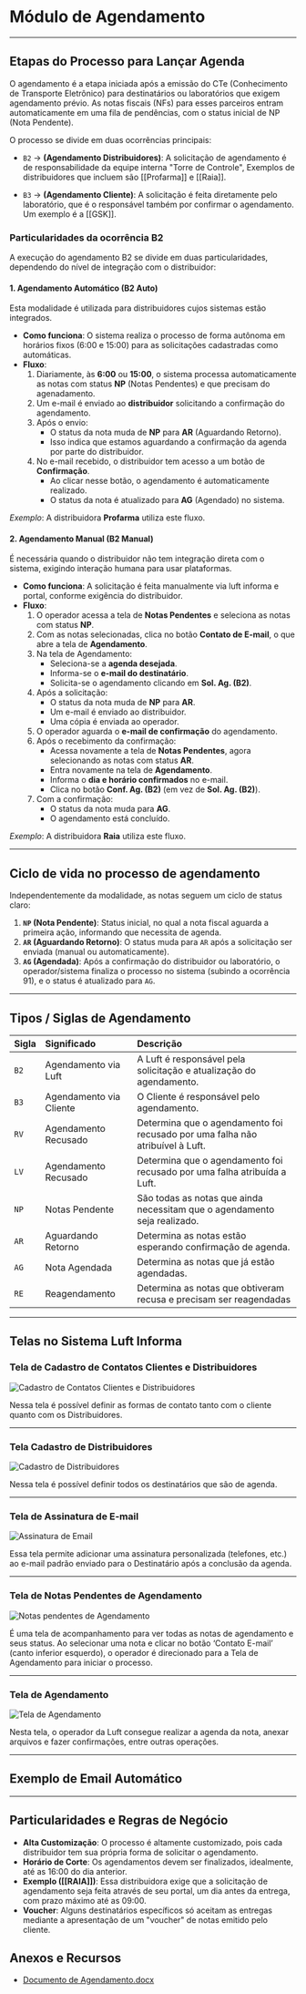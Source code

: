 # Módulo de Agendamento

***

## Etapas do Processo para Lançar Agenda

O agendamento é a etapa iniciada após a emissão do CTe (Conhecimento de Transporte Eletrônico) para destinatários ou laboratórios que exigem agendamento prévio. As notas fiscais (NFs) para esses parceiros entram automaticamente em uma fila de pendências, com o status inicial de NP (Nota Pendente).

O processo se divide em duas ocorrências principais:

* `B2` → **(Agendamento Distribuidores)**: A solicitação de agendamento é de responsabilidade da equipe interna "Torre de Controle", Exemplos de distribuidores que incluem são [[Profarma]] e [[Raia]].

* `B3` → **(Agendamento Cliente)**: A solicitação é feita diretamente pelo laboratório, que é o responsável também por confirmar o agendamento. Um exemplo é a [[GSK]].

### Particularidades da ocorrência B2

A execução do agendamento B2 se divide em duas particularidades, dependendo do nível de integração com o distribuidor:

#### 1. Agendamento Automático (B2 Auto)
Esta modalidade é utilizada para distribuidores cujos sistemas estão integrados.

* **Como funciona**: O sistema realiza o processo de forma autônoma em horários fixos (6:00 e 15:00) para as solicitações cadastradas como automáticas.
* **Fluxo**:
  1. Diariamente, às **6:00** ou **15:00**, o sistema processa automaticamente as notas com status **NP** (Notas Pendentes) e que precisam do agenadamento.
  2. Um e-mail é enviado ao **distribuidor** solicitando a confirmação do agendamento.
  3. Após o envio:
     - O status da nota muda de **NP** para **AR** (Aguardando Retorno).
     - Isso indica que estamos aguardando a confirmação da agenda por parte do distribuidor.
  4. No e-mail recebido, o distribuidor tem acesso a um botão de **Confirmação**.
     - Ao clicar nesse botão, o agendamento é automaticamente realizado.
     - O status da nota é atualizado para **AG** (Agendado) no sistema.

*Exemplo*: A distribuidora **Profarma** utiliza este fluxo.

#### 2. Agendamento Manual (B2 Manual)
É necessária quando o distribuidor não tem integração direta com o sistema, exigindo interação humana para usar plataformas.

* **Como funciona**: A solicitação é feita manualmente via luft informa e portal, conforme exigência do distribuidor.
* **Fluxo**: 
  1. O operador acessa a tela de **Notas Pendentes** e seleciona as notas com status **NP**.
  2. Com as notas selecionadas, clica no botão **Contato de E-mail**, o que abre a tela de **Agendamento**.
  3. Na tela de Agendamento:
     - Seleciona-se a **agenda desejada**.
     - Informa-se o **e-mail do destinatário**.
     - Solicita-se o agendamento clicando em **Sol. Ag. (B2)**.
  4. Após a solicitação:
     - O status da nota muda de **NP** para **AR**.
     - Um e-mail é enviado ao distribuidor.
     - Uma cópia é enviada ao operador.
  5. O operador aguarda o **e-mail de confirmação** do agendamento.
  6. Após o recebimento da confirmação:
     - Acessa novamente a tela de **Notas Pendentes**, agora selecionando as notas com status **AR**.
     - Entra novamente na tela de **Agendamento**.
     - Informa o **dia e horário confirmados** no e-mail.
     - Clica no botão **Conf. Ag. (B2)** (em vez de **Sol. Ag. (B2)**).
  7. Com a confirmação:
     - O status da nota muda para **AG**.
     - O agendamento está concluído.

*Exemplo*: A distribuidora **Raia** utiliza este fluxo.

***

## Ciclo de vida no processo de agendamento

Independentemente da modalidade, as notas seguem um ciclo de status claro:

1.  **`NP` (Nota Pendente)**: Status inicial, no qual a nota fiscal aguarda a primeira ação, informando que necessita de agenda.
2.  **`AR` (Aguardando Retorno)**: O status muda para `AR` após a solicitação ser enviada (manual ou automaticamente).
3.  **`AG` (Agendada)**: Após a confirmação do distribuidor ou laboratório, o operador/sistema finaliza o processo no sistema (subindo a ocorrência 91), e o status é atualizado para `AG`.

***

## Tipos / Siglas de Agendamento

| Sigla | Significado | Descrição |
| :--- | :--- | :--- |
| `B2` | Agendamento via Luft | A Luft é responsável pela solicitação e atualização do agendamento. |
| `B3` | Agendamento via Cliente | O Cliente é responsável pelo agendamento. |
| `RV` | Agendamento Recusado | Determina que o agendamento foi recusado por uma falha não atribuível à Luft. |
| `LV` | Agendamento Recusado | Determina que o agendamento foi recusado por uma falha atribuída a Luft. |
| `NP` | Notas Pendente | São todas as notas que ainda necessitam que o agendamento seja realizado. |
| `AR` | Aguardando Retorno | Determina as notas estão esperando confirmação de agenda. |
| `AG` | Nota Agendada | Determina as notas que já estão agendadas. |
| `RE` | Reagendamento | Determina as notas que obtiveram recusa e precisam ser reagendadas|

***

## Telas no Sistema Luft Informa

### Tela de Cadastro de Contatos Clientes e Distribuidores

![Cadastro de Contatos Clientes e Distribuidores](data/img/agendamento/img2.png)

Nessa tela é possível definir as formas de contato tanto com o cliente quanto com os Distribuidores.

***

### Tela Cadastro de Distribuidores

![Cadastro de Distribuidores](data/img/agendamento/img1.png)

Nessa tela é possível definir todos os destinatários que são de agenda.

***

### Tela de Assinatura de E-mail

![Assinatura de Email](data/img/agendamento/img3.png)

Essa tela permite adicionar uma assinatura personalizada (telefones, etc.) ao e-mail padrão enviado para o Destinatário após a conclusão da agenda.

***

### Tela de Notas Pendentes de Agendamento

![Notas pendentes de Agendamento](data/img/agendamento/img4.png)

É uma tela de acompanhamento para ver todas as notas de agendamento e seus status. Ao selecionar uma nota e clicar no botão ‘Contato E-mail’ (canto inferior esquerdo), o operador é direcionado para a Tela de Agendamento para iniciar o processo.

***

### Tela de Agendamento

![Tela de Agendamento](data/img/agendamento/img5.png)

Nesta tela, o operador da Luft consegue realizar a agenda da nota, anexar arquivos e fazer confirmações, entre outras operações.

***

## Exemplo de Email Automático

***
## Particularidades e Regras de Negócio
* **Alta Customização**: O processo é altamente customizado, pois cada distribuidor tem sua própria forma de solicitar o agendamento.
* **Horário de Corte**: Os agendamentos devem ser finalizados, idealmente, até as 16:00 do dia anterior.
* **Exemplo ([[RAIA]])**: Essa distribuidora exige que a solicitação de agendamento seja feita através de seu portal, um dia antes da entrega, com prazo máximo até as 09:00.
* **Voucher**: Alguns destinatários específicos só aceitam as entregas mediante a apresentação de um "voucher" de notas emitido pelo cliente.

## Anexos e Recursos

* [Documento de Agendamento.docx](/download?token=__TOKEN_PLACEHOLDER__&download=Agendamento_Em_Producao.docx&token=eyJhbGciOiJIUzI1NiIsInR5cCI6IkpXVCJ9.eyJzIjoiZnJhbmNpc2NvLm1pcmFuZGEiLCJlIjoxNzUwNzk1MzYwfQ.4nYnhcIENumi5m3hpt3JeiVnyj_0exVEpBMzzbb-xFo)